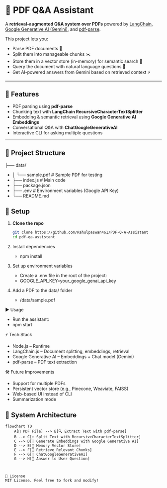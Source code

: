 # 📘 PDF Q&A Assistant

A **retrieval-augmented Q&A system over PDFs** powered by [LangChain](https://js.langchain.com/), [Google Generative AI (Gemini)](https://ai.google/), and [pdf-parse](https://www.npmjs.com/package/pdf-parse).

This project lets you:
- Parse PDF documents 📄
- Split them into manageable chunks ✂️
- Store them in a vector store (in-memory) for semantic search 🔎
- Query the document with natural language questions 💬
- Get AI-powered answers from Gemini based on retrieved context ⚡

---

## 🚀 Features
- PDF parsing using **pdf-parse**
- Chunking text with **LangChain RecursiveCharacterTextSplitter**
- Embedding & semantic retrieval using **Google Generative AI Embeddings**
- Conversational Q&A with **ChatGoogleGenerativeAI**
- Interactive CLI for asking multiple questions

---

## 📂 Project Structure

├── data/
  - │ └── sample.pdf # Sample PDF for testing
  - ├── index.js # Main code
  - ├── package.json
  - ├── .env # Environment variables (Google API Key)
  - └── README.md

## 🔧 Setup

1. **Clone the repo**
   ```bash
   git clone https://github.com/Rahulpaswan461/PDF-Q-A-Assistant
   cd pdf-qa-assistant

2. Install dependencies
    - npm install
3. Set up environment variables
    - Create a .env file in the root of the project:
    - GOOGLE_API_KEY=your_google_genai_api_key

5. Add a PDF to the data/ folder
   -  /data/sample.pdf

▶️ Usage
 - Run the assistant:
 - npm start


⚡ Tech Stack
 - Node.js – Runtime
 - LangChain.js – Document splitting, embeddings, retrieval
 - Google Generative AI – Embeddings + Chat model (Gemini)
 - pdf-parse – PDF text extraction

 🛠 Future Improvements
 - Support for multiple PDFs
 - Persistent vector store (e.g., Pinecone, Weaviate, FAISS)
 - Web-based UI instead of CLI
 - Summarization mode

## 🧩 System Architecture

```mermaid
flowchart TD
    A[📄 PDF File] --> B[🔍 Extract Text with pdf-parse]
    B --> C[✂️ Split Text with RecursiveCharacterTextSplitter]
    C --> D[🔢 Generate Embeddings with Google Generative AI]
    D --> E[🧠 Memory Vector Store]
    E --> F[🔎 Retrieve Relevant Chunks]
    F --> G[🤖 ChatGoogleGenerativeAI]
    G --> H[💬 Answer to User Question]



📜 License
MIT License. Feel free to fork and modify!
